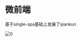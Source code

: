# 微前端

基于single-spa基础上发展了qiankun

![0](https://chemingqiang.oss-cn-shenzhen.aliyuncs.com/img/202211152325371.png)